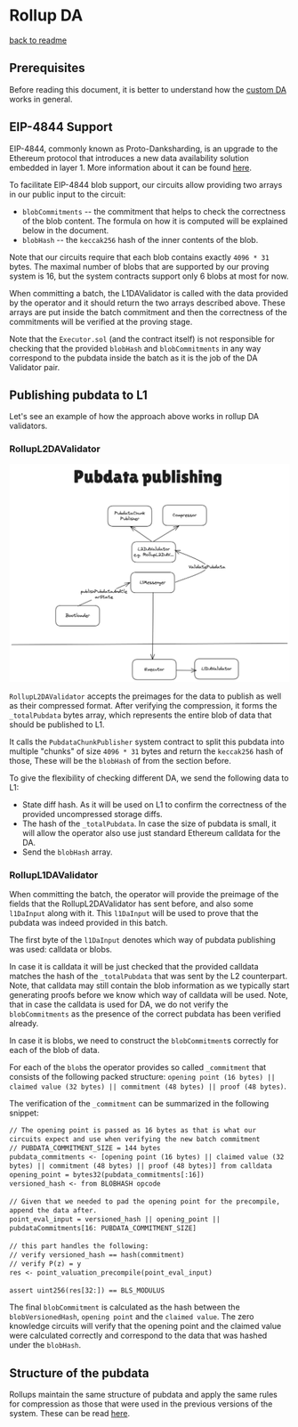 # Rollup DA

[back to readme](../../README.md)

## Prerequisites

Before reading this document, it is better to understand how the [custom DA](./custom_da.md) works in general.

## EIP-4844 Support

EIP-4844, commonly known as Proto-Danksharding, is an upgrade to the Ethereum protocol that introduces a new data availability solution embedded in layer 1. More information about it can be found [here](https://ethereum.org/en/roadmap/danksharding/).

To facilitate EIP-4844 blob support, our circuits allow providing two arrays in our public input to the circuit:

- `blobCommitments` -- the commitment that helps to check the correctness of the blob content. The formula on how it is computed will be explained below in the document.
- `blobHash` -- the `keccak256` hash of the inner contents of the blob.

Note that our circuits require that each blob contains exactly `4096 * 31` bytes. The maximal number of blobs that are supported by our proving system is 16, but the system contracts support only 6 blobs at most for now.

When committing a batch, the L1DAValidator is called with the data provided by the operator and it should return the two arrays described above. These arrays are put inside the batch commitment and then the correctness of the commitments will be verified at the proving stage.

Note that the `Executor.sol` (and the contract itself) is not responsible for checking that the provided `blobHash` and `blobCommitments` in any way correspond to the pubdata inside the batch as it is the job of the DA Validator pair.

## Publishing pubdata to L1

Let's see an example of how the approach above works in rollup DA validators.

### RollupL2DAValidator

![RollupL2DAValidator.png](./img/Rollup_DA.png)

`RollupL2DAValidator` accepts the preimages for the data to publish as well as their compressed format. After verifying the compression, it forms the `_totalPubdata` bytes array, which represents the entire blob of data that should be published to L1.

It calls the `PubdataChunkPublisher` system contract to split this pubdata into multiple "chunks" of size `4096 * 31` bytes and return the `keccak256` hash of those, These will be the `blobHash` of from the section before.

To give the flexibility of checking different DA, we send the following data to L1:

- State diff hash. As it will be used on L1 to confirm the correctness of the provided uncompressed storage diffs.
- The hash of the `_totalPubdata`. In case the size of pubdata is small, it will allow the operator also use just standard Ethereum calldata for the DA.
- Send the `blobHash` array.

### RollupL1DAValidator

When committing the batch, the operator will provide the preimage of the fields that the RollupL2DAValidator has sent before, and also some `l1DaInput` along with it. This `l1DaInput` will be used to prove that the pubdata was indeed provided in this batch.

The first byte of the `l1DaInput` denotes which way of pubdata publishing was used: calldata or blobs.

In case it is calldata it will be just checked that the provided calldata matches the hash of the `_totalPubdata` that was sent by the L2 counterpart. Note, that calldata may still contain the blob information as we typically start generating proofs before we know which way of calldata will be used. Note, that in case the calldata is used for DA, we do not verify the `blobCommitments` as the presence of the correct pubdata has been verified already.

In case it is blobs, we need to construct the `blobCommitment`s correctly for each of the blob of data.

For each of the `blob`s the operator provides so called `_commitment` that consists of the following packed structure: `opening point (16 bytes) || claimed value (32 bytes) || commitment (48 bytes) || proof (48 bytes)`.

The verification of the `_commitment` can be summarized in the following snippet:

```solidity
// The opening point is passed as 16 bytes as that is what our circuits expect and use when verifying the new batch commitment
// PUBDATA_COMMITMENT_SIZE = 144 bytes
pubdata_commitments <- [opening point (16 bytes) || claimed value (32 bytes) || commitment (48 bytes) || proof (48 bytes)] from calldata
opening_point = bytes32(pubdata_commitments[:16])
versioned_hash <- from BLOBHASH opcode

// Given that we needed to pad the opening point for the precompile, append the data after.
point_eval_input = versioned_hash || opening_point || pubdataCommitments[16: PUBDATA_COMMITMENT_SIZE]

// this part handles the following:
// verify versioned_hash == hash(commitment)
// verify P(z) = y
res <- point_valuation_precompile(point_eval_input)

assert uint256(res[32:]) == BLS_MODULUS
```

The final `blobCommitment` is calculated as the hash between the `blobVersionedHash`, `opening point` and the `claimed value`. The zero knowledge circuits will verify that the opening point and the claimed value were calculated correctly and correspond to the data that was hashed under the `blobHash`.

## Structure of the pubdata

Rollups maintain the same structure of pubdata and apply the same rules for compression as those that were used in the previous versions of the system. These can be read [here](./state_diff_compression_v1_spec.md).
